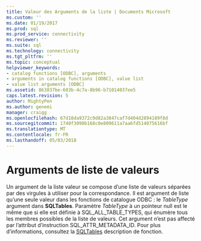 ```yaml
---
title: Valeur des Arguments de la liste | Documents Microsoft
ms.custom: ''
ms.date: 01/19/2017
ms.prod: sql
ms.prod_service: connectivity
ms.reviewer: ''
ms.suite: sql
ms.technology: connectivity
ms.tgt_pltfrm: ''
ms.topic: conceptual
helpviewer_keywords:
- catalog functions [ODBC], arguments
- arguments in catalog functions [ODBC], value list
- value list arguments [ODBC]
ms.assetid: 863837be-603b-4c7a-8b96-b71014037ee5
caps.latest.revision: 5
author: MightyPen
ms.author: genemi
manager: craigg
ms.openlocfilehash: 67d18da9372c9d82a3847caf7d404d2894189f8d
ms.sourcegitcommit: 1740f3090b168c0e809611a7aa6fd514075616bf
ms.translationtype: MT
ms.contentlocale: fr-FR
ms.lasthandoff: 05/03/2018
---
```

# <a name="value-list-arguments"></a>Arguments de liste de valeurs
Un argument de la liste valeur se compose d’une liste de valeurs séparées par des virgules à utiliser pour la correspondance. Il est argument de liste qu’une seule valeur dans les fonctions de catalogue ODBC : le *TableType* argument dans **SQLTables**. Paramètre *TableType* à un pointeur null est le même que si elle est définie à SQL_ALL_TABLE_TYPES, qui énumère tous les membres possibles de la liste de valeurs. Cet argument n’est pas affecté par l’attribut d’instruction SQL_ATTR_METADATA_ID. Pour plus d’informations, consultez la [SQLTables](../../../odbc/reference/syntax/sqltables-function.md) description de fonction.

